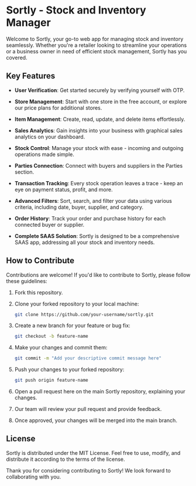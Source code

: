 # Sortly - Stock and Inventory Manager

Welcome to Sortly, your go-to web app for managing stock and inventory seamlessly. Whether you're a retailer looking to streamline your operations or a business owner in need of efficient stock management, Sortly has you covered.

## Key Features

- **User Verification**: Get started securely by verifying yourself with OTP.

- **Store Management**: Start with one store in the free account, or explore our price plans for additional stores.

- **Item Management**: Create, read, update, and delete items effortlessly.

- **Sales Analytics**: Gain insights into your business with graphical sales analytics on your dashboard.

- **Stock Control**: Manage your stock with ease - incoming and outgoing operations made simple.

- **Parties Connection**: Connect with buyers and suppliers in the Parties section.

- **Transaction Tracking**: Every stock operation leaves a trace - keep an eye on payment status, profit, and more.

- **Advanced Filters**: Sort, search, and filter your data using various criteria, including date, buyer, supplier, and category.

- **Order History**: Track your order and purchase history for each connected buyer or supplier.

- **Complete SAAS Solution**: Sortly is designed to be a comprehensive SAAS app, addressing all your stock and inventory needs.

## How to Contribute

Contributions are welcome! If you'd like to contribute to Sortly, please follow these guidelines:

1. Fork this repository.

2. Clone your forked repository to your local machine:
   ```bash
   git clone https://github.com/your-username/sortly.git

3. Create a new branch for your feature or bug fix:
   ```bash
   git checkout -b feature-name
   
4. Make your changes and commit them:
   ```bash
   git commit -m "Add your descriptive commit message here"
   
5. Push your changes to your forked repository:
   ```bash
   git push origin feature-name

6. Open a pull request here on the main Sortly repository, explaining your changes.
7. Our team will review your pull request and provide feedback.
8. Once approved, your changes will be merged into the main branch.

## License

Sortly is distributed under the MIT License. Feel free to use, modify, and distribute it according to the terms of the license.

Thank you for considering contributing to Sortly! We look forward to collaborating with you.



